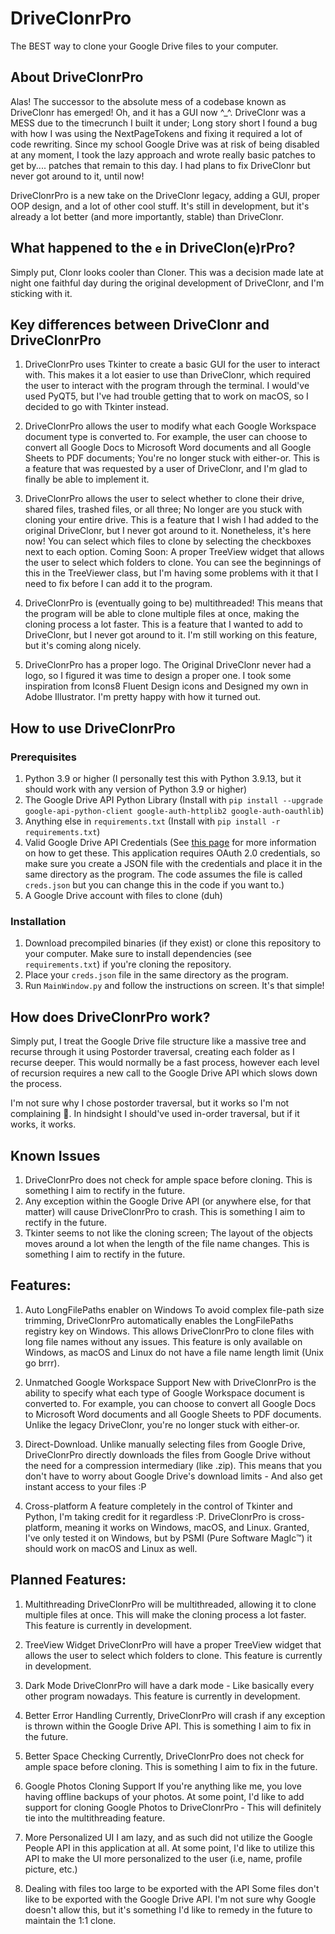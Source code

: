 # DriveClonrPro
The BEST way to clone your Google Drive files to your computer.
## About DriveClonrPro
Alas! The successor to the absolute mess of a codebase known as DriveClonr has emerged! Oh, and it has a GUI now ^_^. DriveClonr was a MESS due to the timecrunch I built it under; Long story short I found a bug with how I was using the NextPageTokens and fixing it required a lot of code rewriting. Since my school Google Drive was at risk of being disabled at any moment, I took the lazy approach and wrote really basic patches to get by.... patches that remain to this day. I had plans to fix DriveClonr but never got around to it, until now! 

DriveClonrPro is a new take on the DriveClonr legacy, adding a GUI, proper OOP design, and a lot of other cool stuff. It's still in development, but it's already a lot better (and more importantly, stable) than DriveClonr.

## What happened to the `e` in DriveClon(e)rPro?
Simply put, Clonr looks cooler than Cloner. This was a decision made late at night one faithful day during the original development of DriveClonr, and I'm sticking with it.

## Key differences between DriveClonr and DriveClonrPro
1. DriveClonrPro uses Tkinter to create a basic GUI for the user to interact with. This makes it a lot easier to use than DriveClonr, which required the user to interact with the program through the terminal. I would've used PyQT5, but I've had trouble getting that to work on macOS, so I decided to go with Tkinter instead.

2. DriveClonrPro allows the user to modify what each Google Workspace document type is converted to. For example, the user can choose to convert all Google Docs to Microsoft Word documents and all Google Sheets to PDF documents; You're no longer stuck with either-or. This is a feature that was requested by a user of DriveClonr, and I'm glad to finally be able to implement it.

3. DriveClonrPro allows the user to select whether to clone their drive, shared files, trashed files, or all three; No longer are you stuck with cloning your entire drive. This is a feature that I wish I had added to the original DriveClonr, but I never got around to it. Nonetheless, it's here now! You can select which files to clone by selecting the checkboxes next to each option.
Coming Soon: A proper TreeView widget that allows the user to select which folders to clone. You can see the beginnings of this in the TreeViewer class, but I'm having some problems with it that I need to fix before I can add it to the program.

4. DriveClonrPro is (eventually going to be) multithreaded! This means that the program will be able to clone multiple files at once, making the cloning process a lot faster. This is a feature that I wanted to add to DriveClonr, but I never got around to it. I'm still working on this feature, but it's coming along nicely.

5. DriveClonrPro has a proper logo. The Original DriveClonr never had a logo, so I figured it was time to design a proper one. I took some inspiration from Icons8 Fluent Design icons and Designed my own in Adobe Illustrator. I'm pretty happy with how it turned out.

## How to use DriveClonrPro

### Prerequisites
1. Python 3.9 or higher (I personally test this with Python 3.9.13, but it should work with any version of Python 3.9 or higher)
2. The Google Drive API Python Library (Install with `pip install --upgrade google-api-python-client google-auth-httplib2 google-auth-oauthlib`)
3. Anything else in `requirements.txt` (Install with `pip install -r requirements.txt`)
4. Valid Google Drive API Credentials (See [this page](https://developers.google.com/workspace/guides/create-credentials) for more information on how to get these. This application requires OAuth 2.0 credentials, so make sure you create a JSON file with the credentials and place it in the same directory as the program. The code assumes the file is called `creds.json` but you can change this in the code if you want to.)
5. A Google Drive account with files to clone (duh)

### Installation
1. Download precompiled binaries (if they exist) or clone this repository to your computer. Make sure to install dependencies (see `requirements.txt`) if you're cloning the repository.
2. Place your `creds.json` file in the same directory as the program.
3. Run `MainWindow.py` and follow the instructions on screen. It's that simple! 

## How does DriveClonrPro work?
Simply put, I treat the Google Drive file structure like a massive tree and recurse through it using Postorder traversal, creating each folder as I recurse deeper. This would normally be a fast process, however each level of recursion requires a new call to the Google Drive API which slows down the process. 

I'm not sure why I chose postorder traversal, but it works so I'm not complaining :shrug:. In hindsight I should've used in-order traversal, but if it works, it works.

## Known Issues
1. DriveClonrPro does not check for ample space before cloning. This is something I aim to rectify in the future.
2. Any exception within the Google Drive API (or anywhere else, for that matter) will cause DriveClonrPro to crash. This is something I aim to rectify in the future.
3. Tkinter seems to not like the cloning screen; The layout of the objects moves around a lot when the length of the file name changes. This is something I aim to rectify in the future.

## Features:

1. Auto LongFilePaths enabler on Windows
    To avoid complex file-path size trimming, DriveClonrPro automatically enables the LongFilePaths registry key on Windows. This allows DriveClonrPro to clone files with long file names without any issues. This feature is only available on Windows, as macOS and Linux do not have a file name length limit (Unix go brrr). 

2. Unmatched Google Workspace Support
    New with DriveClonrPro is the ability to specify what each type of Google Workspace document is converted to. For example, you can choose to convert all Google Docs to Microsoft Word documents and all Google Sheets to PDF documents. Unlike the legacy DriveClonr, you're no longer stuck with either-or. 

3. Direct-Download. 
    Unlike manually selecting files from Google Drive, DriveClonrPro directly downloads the files from Google Drive without the need for a compression intermediary (like .zip). This means that you don't have to worry about Google Drive's download limits - And also get instant access to your files :P

4. Cross-platform
    A feature completely in the control of Tkinter and Python, I'm taking credit for it regardless :P. DriveClonrPro is cross-platform, meaning it works on Windows, macOS, and Linux. Granted, I've only tested it on Windows, but by PSMI (Pure Software MagIc™) it should work on macOS and Linux as well.

## Planned Features:

1. Multithreading
    DriveClonrPro will be multithreaded, allowing it to clone multiple files at once. This will make the cloning process a lot faster. This feature is currently in development.

2. TreeView Widget
    DriveClonrPro will have a proper TreeView widget that allows the user to select which folders to clone. This feature is currently in development.

3. Dark Mode
    DriveClonrPro will have a dark mode - Like basically every other program nowadays. This feature is currently in development.

4. Better Error Handling
    Currently, DriveClonrPro will crash if any exception is thrown within the Google Drive API. This is something I aim to fix in the future.

5. Better Space Checking
    Currently, DriveClonrPro does not check for ample space before cloning. This is something I aim to fix in the future.

6. Google Photos Cloning Support
    If you're anything like me, you love having offline backups of your photos. At some point, I'd like to add support for cloning Google Photos to DriveClonrPro - This will definitely tie into the multithreading feature.

7. More Personalized UI
    I am lazy, and as such did not utilize the Google People API in this application at all. At some point, I'd like to utilize this API to make the UI more personalized to the user (i.e, name, profile picture, etc.)

8. Dealing with files too large to be exported with the API
    Some files don't like to be exported with the Google Drive API. I'm not sure why Google doesn't allow this, but it's something I'd like to remedy in the future to maintain the 1:1 clone. 